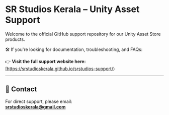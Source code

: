 # SR Studios Kerala – Unity Asset Support

Welcome to the official GitHub support repository for our Unity Asset Store products.

🛠️ If you're looking for documentation, troubleshooting, and FAQs:

👉 **Visit the full support website here:**  
[https://srstudioskerala.github.io/srstudios-support/)

---

## 📧 Contact

For direct support, please email:  
**srstudioskerala@gmail.com**

